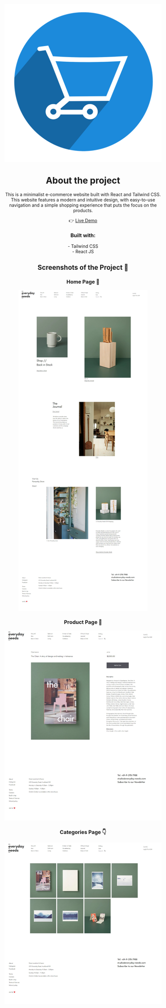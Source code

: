<p align="center">
  <img src="screenshots/fevicon.webp" alt="logo">
</p>

<h1 align="center">About the project</h1>

<p align="center">
  This is a minimalist e-commerce website built with React and Tailwind CSS. This website features a modern and intuitive design, with easy-to-use navigation and a simple shopping experience that puts the focus on the products.
</p>

<p align="center">
  👉 <a href="https://everyday-need.vercel.app/">Live Demo</a>
</p>

<h3 align="center">Built with:</h3>
<p align="center">
  - Tailwind CSS<br>
  - React JS
</p>

<h2 align="center">Screenshots of the Project 📸</h2>

<h3 align="center">Home Page 🏡</h3>
<p align="center">
  <img src="screenshots/homepage.jpeg" alt="Homepage">
</p>

<h3 align="center">Product Page 🎁</h3>
<p align="center">
  <img src="screenshots/product-page.jpeg" alt="Product Page">
</p>

<h3 align="center">Categories Page 👇</h3>
<p align="center">
  <img src="screenshots/product-detail-page.jpeg" alt="Categories Page">
</p>
